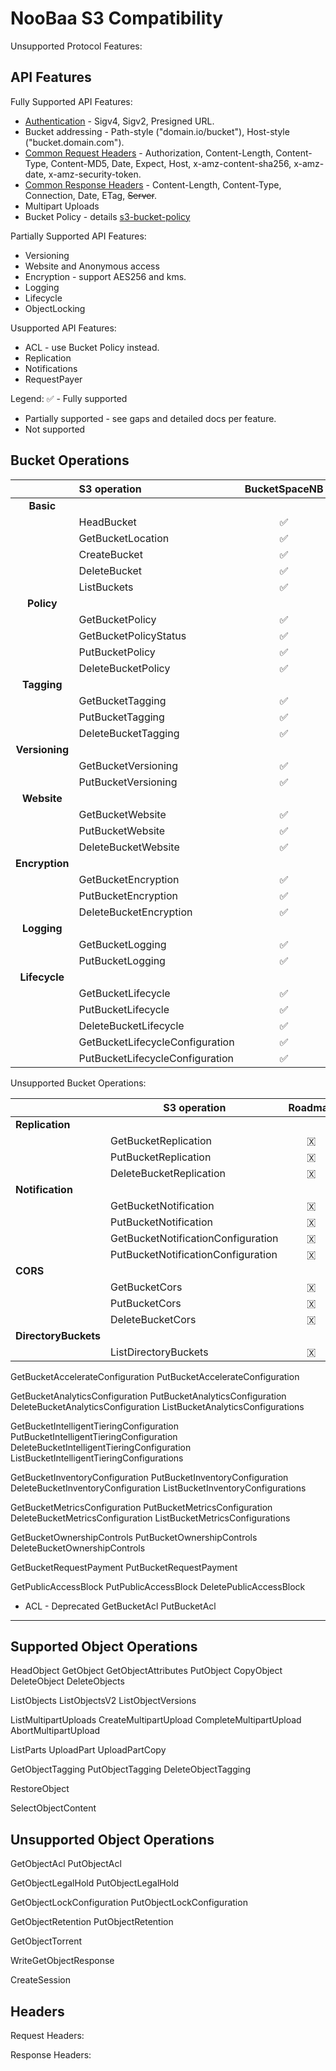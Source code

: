 # NooBaa S3 Compatibility

Unsupported Protocol Features:

## API Features

Fully Supported API Features:
- [Authentication](https://docs.aws.amazon.com/AmazonS3/latest/API/sig-v4-authenticating-requests.html) - Sigv4, Sigv2, Presigned URL.
- Bucket addressing - Path-style ("domain.io/bucket"), Host-style ("bucket.domain.com").
- [Common Request Headers](https://docs.aws.amazon.com/AmazonS3/latest/API/RESTCommonRequestHeaders.html) - Authorization, Content-Length, Content-Type, Content-MD5, Date, Expect, Host, x-amz-content-sha256, x-amz-date, x-amz-security-token.
- [Common Response Headers](https://docs.aws.amazon.com/AmazonS3/latest/API/RESTCommonResponseHeaders.html) - Content-Length, Content-Type, Connection, Date, ETag, ~~Server~~.
- Multipart Uploads
- Bucket Policy - details [s3-bucket-policy](s3-bucket-policy.md)

Partially Supported API Features:
- Versioning
- Website and Anonymous access
- Encryption - support AES256 and kms.
- Logging
- Lifecycle
- ObjectLocking 

Usupported API Features:
- ACL - use Bucket Policy instead.
- Replication
- Notifications
- RequestPayer

Legend:
✅ - Fully supported
 - Partially supported - see gaps and detailed docs per feature.
 - Not supported

## Bucket Operations

|| S3 operation | BucketSpaceNB | BucketSpaceFS | Gaps |
|:-:|:-|:-:|:-:|:-|
| __Basic__ |||||
|| HeadBucket                           | ✅ | ✅ ||
|| GetBucketLocation                    | ✅ | ✅ ||
|| CreateBucket                         | ✅ | ✅ ||
|| DeleteBucket                         | ✅ | ✅ ||
|| ListBuckets                          | ✅ | ✅ ||
| __Policy__ |||||
|| GetBucketPolicy                      | ✅ | ✅ | [#7997](https://github.com/noobaa/noobaa-core/pull/7997) |
|| GetBucketPolicyStatus                | ✅ | ✅ ||
|| PutBucketPolicy                      | ✅ | ✅ ||
|| DeleteBucketPolicy                   | ✅ | ✅ ||
| __Tagging__ |||||
|| GetBucketTagging                     | ✅ | 🇽 | [#8047](https://github.com/noobaa/noobaa-core/issues/8047) |
|| PutBucketTagging                     | ✅ | 🇽 ||
|| DeleteBucketTagging                  | ✅ | 🇽 ||
| __Versioning__ |||||
|| GetBucketVersioning                  | ✅ | ✅ ||
|| PutBucketVersioning                  | ✅ | ✅ ||
| __Website__ |||||
|| GetBucketWebsite                     | ✅ | ✅ ||
|| PutBucketWebsite                     | ✅ | ✅ ||
|| DeleteBucketWebsite                  | ✅ | ✅ ||
| __Encryption__ |||| AES256 |
|| GetBucketEncryption                  | ✅ | ✅ ||
|| PutBucketEncryption                  | ✅ | ✅ ||
|| DeleteBucketEncryption               | ✅ | ✅ ||
| __Logging__ |||||
|| GetBucketLogging                     | ✅ | 🇽 ||
|| PutBucketLogging                     | ✅ | 🇽 ||
| __Lifecycle__ |||||
|| GetBucketLifecycle                   | ✅ | 🇽 ||
|| PutBucketLifecycle                   | ✅ | 🇽 ||
|| DeleteBucketLifecycle                | ✅ | 🇽 ||
|| GetBucketLifecycleConfiguration      | ✅ | 🇽 ||
|| PutBucketLifecycleConfiguration      | ✅ | 🇽 ||


Unsupported Bucket Operations:

|| S3 operation | Roadmap | Issue/PR |
|-|-|:-:|:-|
| __Replication__ ||||
|| GetBucketReplication                 | 🇽 ||
|| PutBucketReplication                 | 🇽 ||
|| DeleteBucketReplication              | 🇽 ||
| __Notification__ ||||
|| GetBucketNotification                | 🇽 ||
|| PutBucketNotification                | 🇽 ||
|| GetBucketNotificationConfiguration   | 🇽 ||
|| PutBucketNotificationConfiguration   | 🇽 ||
| __CORS__ ||| [#6080](https://github.com/noobaa/noobaa-core/issues/6080) |
|| GetBucketCors                        | 🇽 ||
|| PutBucketCors                        | 🇽 ||
|| DeleteBucketCors                     | 🇽 ||
| __DirectoryBuckets__ ||||
|| ListDirectoryBuckets                 | 🇽 ||

GetBucketAccelerateConfiguration
PutBucketAccelerateConfiguration

GetBucketAnalyticsConfiguration
PutBucketAnalyticsConfiguration
DeleteBucketAnalyticsConfiguration
ListBucketAnalyticsConfigurations

GetBucketIntelligentTieringConfiguration
PutBucketIntelligentTieringConfiguration
DeleteBucketIntelligentTieringConfiguration
ListBucketIntelligentTieringConfigurations

GetBucketInventoryConfiguration
PutBucketInventoryConfiguration
DeleteBucketInventoryConfiguration
ListBucketInventoryConfigurations

GetBucketMetricsConfiguration
PutBucketMetricsConfiguration
DeleteBucketMetricsConfiguration
ListBucketMetricsConfigurations

GetBucketOwnershipControls
PutBucketOwnershipControls
DeleteBucketOwnershipControls

GetBucketRequestPayment
PutBucketRequestPayment

GetPublicAccessBlock
PutPublicAccessBlock
DeletePublicAccessBlock

- ACL - Deprecated
GetBucketAcl
PutBucketAcl

---

## Supported Object Operations

HeadObject
GetObject
GetObjectAttributes
PutObject
CopyObject
DeleteObject
DeleteObjects

ListObjects
ListObjectsV2
ListObjectVersions

ListMultipartUploads
CreateMultipartUpload
CompleteMultipartUpload
AbortMultipartUpload

ListParts
UploadPart
UploadPartCopy

GetObjectTagging
PutObjectTagging
DeleteObjectTagging

RestoreObject

SelectObjectContent


## Unsupported Object Operations

GetObjectAcl
PutObjectAcl

GetObjectLegalHold
PutObjectLegalHold

GetObjectLockConfiguration
PutObjectLockConfiguration

GetObjectRetention
PutObjectRetention

GetObjectTorrent


WriteGetObjectResponse

CreateSession

## Headers

Request Headers:

Response Headers:

